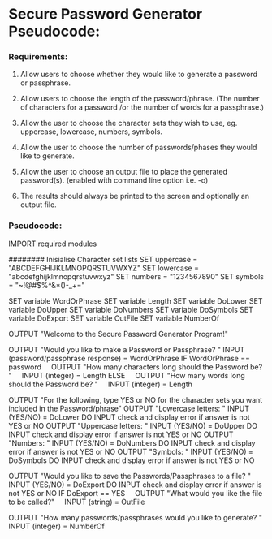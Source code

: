 # Secure Password Generator Pseudocode:

### Requirements:

1. Allow users to choose whether they would like to generate a password or passphrase.

2. Allow users to choose the length of the password/phrase. (The number of characters for a password /or the number of words for a passphrase.)

3. Allow the user to choose the character sets they wish to use, eg. uppercase, lowercase, numbers, symbols.

4. Allow the user to choose the number of passwords/phases they would like to generate.

5. Allow the user to choose an output file to place the generated password(s). (enabled with command line option i.e. -o)

6. The results should always be printed to the screen and optionally an output file.

### Pseudocode:

IMPORT required modules

######## Inisialise Character set lists
SET uppercase = "ABCDEFGHIJKLMNOPQRSTUVWXYZ"
SET lowercase = "abcdefghijklmnopqrstuvwxyz"
SET numbers = "1234567890"
SET symbols = "~!@#$%^&*()-_+="

SET variable WordOrPhrase
SET variable Length
SET variable DoLower
SET variable DoUpper
SET variable DoNumbers
SET variable DoSymbols
SET variable DoExport
SET variable OutFile
SET variable NumberOf

OUTPUT "Welcome to the Secure Password Generator Program!"

OUTPUT "Would you like to make a Password or Passphrase? "
INPUT (password/passphrase response) = WordOrPhrase
IF WordOrPhrase == password
    OUTPUT "How many characters long should the Password be? "
    INPUT (integer) = Length
ELSE 
    OUTPUT "How many words long should the Password be? "
    INPUT (integer) = Length

OUTPUT "For the following, type YES or NO for the character sets you want included in the Password/phrase"
OUTPUT "Lowercase letters: "
INPUT (YES/NO) = DoLower
DO INPUT check and display error if answer is not YES or NO
OUTPUT "Uppercase letters: "
INPUT (YES/NO) = DoUpper
DO INPUT check and display error if answer is not YES or NO
OUTPUT "Numbers: "
INPUT (YES/NO) = DoNumbers
DO INPUT check and display error if answer is not YES or NO
OUTPUT "Symbols: "
INPUT (YES/NO) = DoSymbols
DO INPUT check and display error if answer is not YES or NO

OUTPUT "Would you like to save the Passwords/Passphrases to a file? "
INPUT (YES/NO) = DoExport
DO INPUT check and display error if answer is not YES or NO
IF DoExport == YES 
    OUTPUT "What would you like the file to be called?"
    INPUT (string) = OutFile

OUTPUT "How many passwords/passphrases would you like to generate? "
INPUT (integer) = NumberOf
